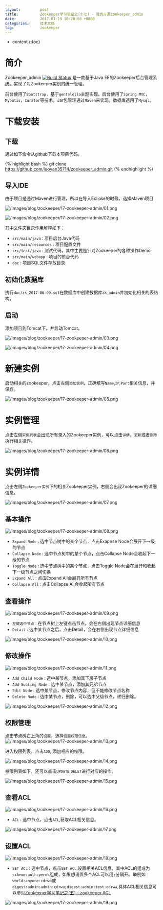 ```yaml
---
layout:			post
title:			Zookeeper学习笔记之(十七) - 我的开源zookeeper_admin
date:			2017-01-19 10:20:00 +0800
categories:		技术文档
tag:			zookeeper
---
```


* content
{:toc}


简介
==================

Zookeeper_admin [![Build Status](https://travis-ci.org/luoyan35714/zookeeper_admin.svg?branch=master)](https://travis-ci.org/luoyan35714/zookeeper_admin) 是一款基于Java EE的Zookeeper后台管理系统。实现了对Zookeeper实例的统一管理。

前台使用了`Bootstrap`，基于`gentelella`主题实现。后台使用了`Spring MVC`，`Mybatis`，`Curator`等技术。Jar包管理通过`Maven`来实现。数据库选用了`Mysql`。


下载安装
==================

下载
------------------

通过如下命令从github下载本项目代码。

{% highlight bash %}
git clone https://github.com/luoyan35714/zookeeper_admin.git
{% endhighlight %}

导入IDE
------------------

由于项目是通过Maven进行管理，所以在导入Eclipse的时候，选择Maven项目

![/images/blog/zookeeper/17-zookeeper-admin/01.png](/images/blog/zookeeper/17-zookeeper-admin/01.png)

![/images/blog/zookeeper/17-zookeeper-admin/02.png](/images/blog/zookeeper/17-zookeeper-admin/02.png)

其中文件夹目录作用解释如下：

+ `src/main/java` : 项目后台Java代码
+ `src/main/resources` : 项目配置文件
+ `src/test/java` : 测试代码，其中主要是针对Zookeeper的各种操作Demo
+ `src/main/webapp` : 项目的前台代码
+ `doc` : 项目SQL文件存放目录

初始化数据库
------------------

执行`doc/zk_2017-06-09.sql`在数据库中创建数据库`zk_admin`并初始化相关的表结构。

启动
------------------

添加项目到Tomcat下，并启动Tomcat。

![/images/blog/zookeeper/17-zookeeper-admin/03.png](/images/blog/zookeeper/17-zookeeper-admin/03.png)

![/images/blog/zookeeper/17-zookeeper-admin/04.png](/images/blog/zookeeper/17-zookeeper-admin/04.png)


新建实例
==================

启动相关的zookeeper，点击左侧`添加实例`，正确填写`Name`,`IP`,`Port`相关信息，并保存。

![/images/blog/zookeeper/17-zookeeper-admin/05.png](/images/blog/zookeeper/17-zookeeper-admin/05.png)


实例管理
==================

点击左侧`实例列表`会出现所有录入的Zookeeper实例，可以点击`详情`，`更新`或者`删除`执行相关操作。

![/images/blog/zookeeper/17-zookeeper-admin/06.png](/images/blog/zookeeper/17-zookeeper-admin/06.png)


实例详情
==================

点击左侧`Zookeeper实例`下的相关Zookeeper实例，右侧会出现Zookeeper的详细信息。

![/images/blog/zookeeper/17-zookeeper-admin/07.png](/images/blog/zookeeper/17-zookeeper-admin/07.png)

基本操作
------------------

![/images/blog/zookeeper/17-zookeeper-admin/08.png](/images/blog/zookeeper/17-zookeeper-admin/08.png)

+ `Expand Node` : 选中节点树中的某个节点，点击Exapnse Node会展开下一级的节点
+ `Collapse Node` : 选中节点树中的某个节点，点击Collapse Node会收起下一级的节点
+ `Toggle Node` : 选中节点树中的某个节点，点击Toggle Node会在展开和收起下一级节点之间切换
+ `Expand All` : 点击Expand All会展开所有节点
+ `Collapse All` : 点击Collapse All会收起所有节点

查看操作
------------------

![/images/blog/zookeeper/17-zookeeper-admin/09.png](/images/blog/zookeeper/17-zookeeper-admin/09.png)

+ `左键选中节点` : 在节点树上左键点击节点，会在右侧出现节点详细信息
+ `Detail` : 选中某节点之后，点击Detail，会在右侧出现节点详细信息

![/images/blog/zookeeper/17-zookeeper-admin/10.png](/images/blog/zookeeper/17-zookeeper-admin/10.png)

修改操作
------------------

![/images/blog/zookeeper/17-zookeeper-admin/11.png](/images/blog/zookeeper/17-zookeeper-admin/11.png)

+ `Add Child Node` : 选中某节点，添加其下层子节点
+ `Add Subling Node` : 选中某节点，添加其兄弟节点
+ `Edit Node` : 选中某节点，修改节点内容，但不能修改节点名称
+ `Delete Node` : 选中某节点，删除，可以选中父级节点，递归删除。

![/images/blog/zookeeper/17-zookeeper-admin/12.png](/images/blog/zookeeper/17-zookeeper-admin/12.png)

权限管理
------------------

点击节点树右上角的`设置`，选择`设置权限信息`。
![/images/blog/zookeeper/17-zookeeper-admin/13.png](/images/blog/zookeeper/17-zookeeper-admin/13.png)

进入权限列表，点击`ADD`, 添加相应的权限。

![/images/blog/zookeeper/17-zookeeper-admin/14.png](/images/blog/zookeeper/17-zookeeper-admin/14.png)

权限列表如下，还可以点击`UPDATE`,`DELET`进行对应的操作。

![/images/blog/zookeeper/17-zookeeper-admin/15.png](/images/blog/zookeeper/17-zookeeper-admin/15.png)

查看ACL
------------------

![/images/blog/zookeeper/17-zookeeper-admin/16.png](/images/blog/zookeeper/17-zookeeper-admin/16.png)

+ `ACL` : 选中节点，点击`ACL`,获取ACL相关信息。

![/images/blog/zookeeper/17-zookeeper-admin/17.png](/images/blog/zookeeper/17-zookeeper-admin/17.png)

设置ACL
------------------

![/images/blog/zookeeper/17-zookeeper-admin/18.png](/images/blog/zookeeper/17-zookeeper-admin/18.png)

+ `SET ACL` : 选中节点，点击`SET ACL`,设置相关ACL信息，其中ACL的组成为`scheme:auth:perms`组成，如果想设置多个ACL可以用`;`分隔开。举例如`world:anyone:cdrwa`或`digest:admin:admin:cdrwa;digest:admin:test:cdrwa`,具体ACL相关信息可以参见[Zookeeper学习笔记之(五) - zookeeper ACL](http://www.hifreud.com/2017/01/08/zookeeper-05-acl/)

![/images/blog/zookeeper/17-zookeeper-admin/19.png](/images/blog/zookeeper/17-zookeeper-admin/19.png)

<br />
<br />
